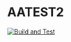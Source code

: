 # AATEST2
[![Build and Test](https://github.com/DaraTest/AATEST2/actions/workflows/dotnet.yml/badge.svg)](https://github.com/DaraTest/AATEST2/actions/workflows/dotnet.yml)
